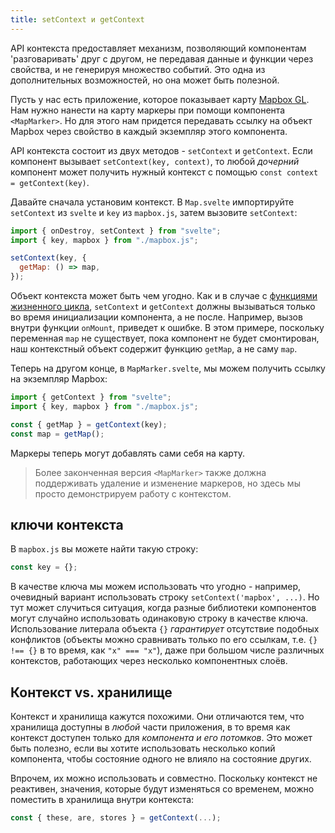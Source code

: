 ```yaml
---
title: setContext и getContext
---
```


API контекста предоставляет механизм, позволяющий компонентам 'разговаривать'
друг с другом, не передавая данные и функции через свойства, и не генерируя
множество событий. Это одна из дополнительных возможностей, но она может быть
полезной.

Пусть у нас есть приложение, которое показывает карту
[Mapbox GL](https://docs.mapbox.com/mapbox-gl-js/overview/). Нам нужно нанести
на карту маркеры при помощи компонента `<MapMarker>`. Но для этого нам придется
передавать ссылку на объект Mapbox через свойство в каждый экземпляр этого
компонента.

API контекста состоит из двух методов - `setContext` и `getContext`. Если
компонент вызывает `setContext(key, context)`, то любой _дочерний_ компонент
может получить нужный контекст с помощью `const context = getContext(key)`.

Давайте сначала установим контекст. В `Map.svelte` импортируйте `setContext` из
`svelte` и `key` из `mapbox.js`, затем вызовите `setContext`:

```js
import { onDestroy, setContext } from "svelte";
import { key, mapbox } from "./mapbox.js";

setContext(key, {
  getMap: () => map,
});
```

Объект контекста может быть чем угодно. Как и в случае с
[функциями жизненного цикла](/tutorial/onmount), `setContext` и `getContext`
должны вызываться только во время инициализации компонента, а не после.
Например, вызов внутри функции `onMount`, приведет к ошибке. В этом примере,
поскольку переменная `map` не существует, пока компонент не будет смонтирован,
наш контекстный объект содержит функцию `getMap`, а не саму `map`.

Теперь на другом конце, в `MapMarker.svelte`, мы можем получить ссылку на
экземпляр Mapbox:

```js
import { getContext } from "svelte";
import { key, mapbox } from "./mapbox.js";

const { getMap } = getContext(key);
const map = getMap();
```

Маркеры теперь могут добавлять сами себя на карту.

> Более законченная версия `<MapMarker>` также должна поддерживать удаление и
> изменение маркеров, но здесь мы просто демонстрируем работу с контекстом.

## ключи контекста

В `mapbox.js` вы можете найти такую строку:

```js
const key = {};
```

В качестве ключа мы можем использовать что угодно - например, очевидный вариант
использовать строку `setContext('mapbox', ...)`. Но тут может случиться
ситуация, когда разные библиотеки компонентов могут случайно использовать
одинаковую строку в качестве ключа. Использование литерала объекта `{}`
_гарантирует_ отсутствие подобных конфликтов (объекты можно сравнивать только по
его ссылкам, т.е. `{} !== {}` в то время, как `"x" === "x"`), даже при большом
числе различных контекстов, работающих через несколько компонентных слоёв.

## Контекст vs. хранилище

Контекст и хранилища кажутся похожими. Они отличаются тем, что хранилища
доступны в _любой_ части приложения, в то время как контекст доступен только для
_компонента и его потомков_. Это может быть полезно, если вы хотите использовать
несколько копий компонента, чтобы состояние одного не влияло на состояние
других.

Впрочем, их можно использовать и совместно. Поскольку контекст не реактивен,
значения, которые будут изменяться со временем, можно поместить в хранилища
внутри контекста:

```js
const { these, are, stores } = getContext(...);
```
